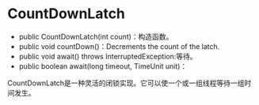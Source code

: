 # CountDownLatch  
- public CountDownLatch(int count)：构造函数。
- public void countDown()：Decrements the count of the latch.  
- public void await() throws InterruptedException:等待。 
- public boolean await(long timeout, TimeUnit unit)：  


CountDownLatch是一种灵活的闭锁实现。它可以使一个或一组线程等待一组时间发生。

